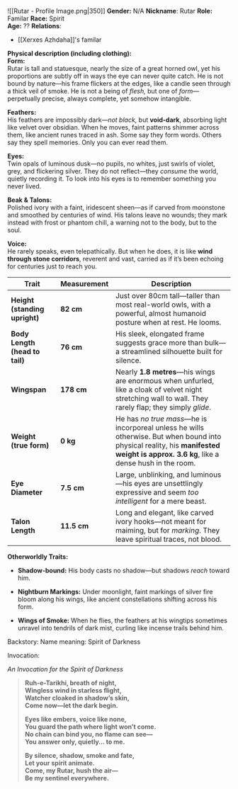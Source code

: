 ![[Rutar - Profile Image.png|350]]
**Gender:** N/A
**Nickname**: Rutar
**Role:** Familar
**Race:** Spirit  
**Age:** ??
**Relations**: 
- [[Xerxes Azhdaha]]'s familar

**Physical description (including clothing):**  
**Form:**  
Rutar is tall and statuesque, nearly the size of a great horned owl, yet his proportions are subtly off in ways the eye can never quite catch. He is not bound by nature—his frame flickers at the edges, like a candle seen through a thick veil of smoke. He is not a being of _flesh,_ but one of _form_—perpetually precise, always complete, yet somehow intangible.

**Feathers:**  
His feathers are impossibly dark—_not black,_ but **void-dark**, absorbing light like velvet over obsidian. When he moves, faint patterns shimmer across them, like ancient runes traced in ash. Some say they form words. Others say they spell memories. Only you can ever read them.

**Eyes:**  
Twin opals of luminous dusk—no pupils, no whites, just swirls of violet, grey, and flickering silver. They do not reflect—they _consume_ the world, quietly recording it. To look into his eyes is to remember something you never lived.

**Beak & Talons:**  
Polished ivory with a faint, iridescent sheen—as if carved from moonstone and smoothed by centuries of wind. His talons leave no wounds; they mark instead with frost or phantom chill, a warning not to the body, but to the soul.

**Voice:**  
He rarely speaks, even telepathically. But when he does, it is like **wind through stone corridors**, reverent and vast, carried as if it’s been echoing for centuries just to reach you.

| Trait                          | Measurement | Description                                                                                                                                                                          |
| ------------------------------ | ----------- | ------------------------------------------------------------------------------------------------------------------------------------------------------------------------------------ |
| **Height (standing upright)**  | **82 cm**   | Just over 80cm tall—taller than most real-world owls, with a powerful, almost humanoid posture when at rest. He looms.                                                               |
| **Body Length (head to tail)** | **76 cm**   | His sleek, elongated frame suggests grace more than bulk—a streamlined silhouette built for silence.                                                                                 |
| **Wingspan**                   | **178 cm**  | Nearly **1.8 metres**—his wings are enormous when unfurled, like a cloak of velvet night stretching wall to wall. They rarely flap; they simply _glide_.                             |
| **Weight (true form)**         | **0 kg**    | He has _no true mass_—he is incorporeal unless he wills otherwise. But when bound into physical reality, his **manifested weight is approx. 3.6 kg**, like a dense hush in the room. |
| **Eye Diameter**               | **7.5 cm**  | Large, unblinking, and luminous—his eyes are unsettlingly expressive and seem _too intelligent_ for a mere beast.                                                                    |
| **Talon Length**               | **11.5 cm** | Long and elegant, like carved ivory hooks—not meant for maiming, but for _marking_. They leave spiritual traces, not blood.                                                          |

**Otherworldly Traits:**

- **Shadow-bound:** His body casts no shadow—but shadows _reach_ toward him.
    
- **Nightburn Markings:** Under moonlight, faint markings of silver fire bloom along his wings, like ancient constellations shifting across his form.
    
- **Wings of Smoke:** When he flies, the feathers at his wingtips sometimes unravel into tendrils of dark mist, curling like incense trails behind him.


Backstory: 
Name meaning: Spirit of Darkness

Invocation:

_An Invocation for the Spirit of Darkness_

> **Ruh-e-Tarikhi, breath of night,**  
> **Wingless wind in starless flight,**  
> **Watcher cloaked in shadow’s skin,**  
> **Come now—let the dark begin.**
> 
> **Eyes like embers, voice like none,**  
> **You guard the path where light won’t come.**  
> **No chain can bind you, no flame can see—**  
> **You answer only, quietly… to me.**
> 
> **By silence, shadow, smoke and fate,**  
> **Let your spirit animate.**  
> **Come, my Rutar, hush the air—**  
> **Be my sentinel everywhere.**